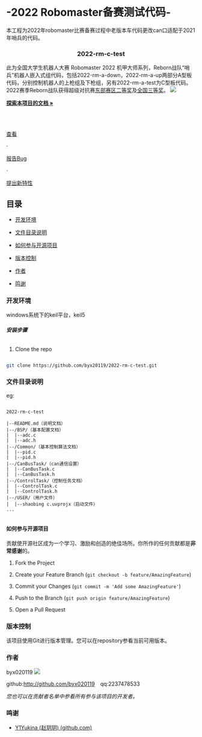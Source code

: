 # -2022 Robomaster备赛测试代码-
本工程为2022年robomaster比赛备赛过程中老版本车代码更改can口适配于2021年哨兵的代码。

<!-- PROJECT SHIELDS -->



<h3  align="center">2022-rm-c-test</h3>

<p  align="center">

此为全国大学生机器人大赛 Robomaster 2022 机甲大师系列，Reborn战队“哨兵”机器人嵌入式组代码，包括2022-rm-a-down，2022-rm-a-up两部分A型板代码，分别控制机器人的上枪组及下枪组，另有2022-rm-a-test为C型板代码。2022赛季Reborn战队获得超级对抗赛[东部赛区二等奖](https://www.robomaster.com/zh-CN/resource/pages/announcement/1463)及[全国三等奖](https://www.robomaster.com/zh-CN/resource/pages/announcement/1477)。
![](https://rm-static.djicdn.com/tem/55708/428eaaef4b6ba1632310756119837520.png)
<br  />

<a  href="https://github.com/byx020119/2022-rm-c-test"><strong>探索本项目的文档 »</strong></a>

<br  />

<br  />

<a  href="https://github.com/byx020119/2022-rm-c-test">查看</a>

·

<a  href="https://github.com/byx020119/2022-rm-c-test/issues">报告Bug</a>

·

<a  href="https://github.com/byx020119/2022-rm-c-test/issues">提出新特性</a>

</p>  

</p>


## 目录

  

- [开发环境](#开发环境)

- [文件目录说明](#文件目录说明)

- [如何参与开源项目](#如何参与开源项目)

- [版本控制](#版本控制)

- [作者](#作者)

- [鸣谢](#鸣谢)

  

### 开发环境

windows系统下的keil平台，keil5
  

###### **安装步骤**


1. Clone the repo

```sh

git clone https://github.com/byx20119/2022-rm-c-test.git

```

  

### 文件目录说明

eg:

  

```

2022-rm-c-test

|--README.md（说明文档）
|--/BSP/（基本配置文档）
|  |--adc.c
|  |--adc.h
|--/Common/（基本控制算法文档）
|  |--pid.c
|  |--pid.h
|--/CanBusTask/（can通信设置）
|  |--CanBusTask.c
|  |--CanBusTask.h
|--/ControlTask/（控制任务文档）
|  |--ControlTask.c
|  |--ControlTask.h
|--/USER/（用户文件）
|  |--shaobing c.uvprojx（启动文件）
...
 

```


#### 如何参与开源项目

  

贡献使开源社区成为一个学习、激励和创造的绝佳场所。你所作的任何贡献都是**非常感谢**的。

  
  

1. Fork the Project

2. Create your Feature Branch (`git checkout -b feature/AmazingFeature`)

3. Commit your Changes (`git commit -m 'Add some AmazingFeature'`)

4. Push to the Branch (`git push origin feature/AmazingFeature`)

5. Open a Pull Request

  
  
  

### 版本控制

  

该项目使用Git进行版本管理。您可以在repository参看当前可用版本。

  

### 作者

  

byx020119
![](https://avatars.githubusercontent.com/u/92295993?s=48&v=4)

  

github:http://github.com/byx020119 &ensp; qq:2237478533

  

*您也可以在贡献者名单中参看所有参与该项目的开发者。*
  

### 鸣谢


- [Y1Yukina (赵玥玥) (github.com)](https://github.com/Y1Yukina)


<!-- links -->


<!--stackedit_data:
eyJoaXN0b3J5IjpbLTE3NDUwNTg1MjZdfQ==
-->
